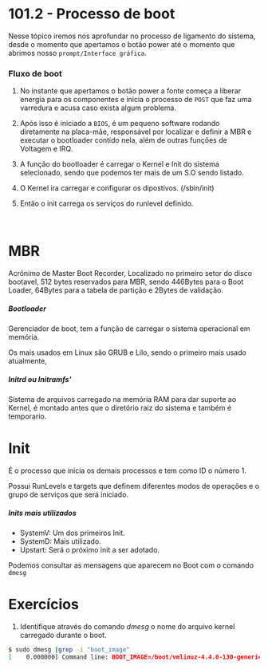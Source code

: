 # 101.2 - Processo de boot

Nesse tópico iremos nos aprofundar no processo de ligamento do sistema, desde o momento que apertamos o botão power até o momento que abrimos nosso `prompt/Interface gráfica`.



### Fluxo de boot



1. No instante que apertamos o botão power a fonte começa a liberar energia para os componentes e inicia o processo de `POST` que faz uma varredura e acusa caso exista algum problema.

2. Após isso é iniciado a `BIOS`, é um pequeno software rodando diretamente na placa-mãe, responsável por localizar e definir a MBR e executar o bootloader contido nela, além de outras funções de Voltagem e IRQ.

3. A função do bootloader é carregar o Kernel e Init do sistema selecionado, sendo que podemos ter mais de um S.O sendo listado.

4. O Kernel ira carregar e configurar os dipostivos. (/sbin/init)

5. Então o init carrega os serviços do runlevel definido.

   ​    



# MBR

Acrônimo de Master Boot Recorder,  Localizado no primeiro setor do disco bootavel, 512 bytes reservados para MBR, sendo 446Bytes para o Boot Loader, 64Bytes para a tabela de partição e 2Bytes de validação.



##### Bootloader

Gerenciador de boot, tem a função de carregar o sistema operacional em memória.

Os mais usados em Linux são GRUB e Lilo, sendo o primeiro mais usado atualmente,



##### Initrd ou Initramfs'

Sistema de arquivos carregado na memória RAM para dar suporte ao Kernel, é montado antes que o diretório raiz do sistema e também é temporario.



# Init

É o processo que inicia os demais processos e tem como ID o número 1.

Possui RunLevels e targets que definem diferentes modos de operações e o grupo de serviços que será iniciado.



##### Inits mais utilizados

- SystemV: Um dos primeiros Init.
- SystemD: Mais utilizado.
- Upstart: Será o próximo init a ser adotado.



Podemos consultar as mensagens que aparecem no Boot com o comando `dmesg`

# **Exercícios**

1. Identifique através do comando *dmesg* o nome do arquivo kernel carregado durante o boot.

```bash
$ sudo dmesg |grep -i "boot_image"
[    0.000000] Command line: BOOT_IMAGE=/boot/vmlinuz-4.4.0-130-generic.efi.signed root=UUID=69a92b11-fd63-44bc-8c12-9319e587e241 ro quiet splash vt.handoff=7
```



